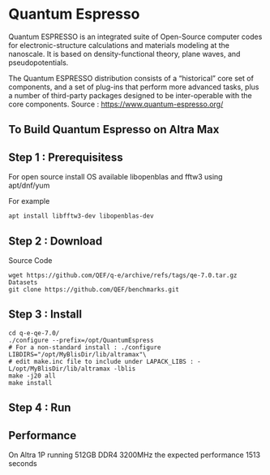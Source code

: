 # Quantum Espresso
Quantum ESPRESSO is an integrated suite of Open-Source computer codes for electronic-structure calculations and materials modeling at the nanoscale. It is based on density-functional theory, plane waves, and pseudopotentials.

The Quantum ESPRESSO distribution consists of a “historical” core set of components, and a set of plug-ins that perform more advanced tasks, plus a number of third-party packages designed to be inter-operable with the core components. 
Source : https://www.quantum-espresso.org/

## To Build Quantum Espresso on Altra Max

## Step 1 : Prerequisitess
For open source install OS available libopenblas and fftw3 using apt/dnf/yum

For example
```
apt install libfftw3-dev libopenblas-dev
```
## Step 2 : Download
Source Code
```
wget https://github.com/QEF/q-e/archive/refs/tags/qe-7.0.tar.gz
Datasets
git clone https://github.com/QEF/benchmarks.git
```

## Step 3 : Install
```
cd q-e-qe-7.0/
./configure --prefix=/opt/QuantumEspress
# For a non-standard install : ./configure LIBDIRS="/opt/MyBlisDir/lib/altramax"\
# edit make.inc file to include under LAPACK_LIBS : -L/opt/MyBlisDir/lib/altramax -lblis 
make -j20 all
make install
```

## Step 4 : Run

## Performance
On Altra 1P running 512GB DDR4 3200MHz the expected performance 1513 seconds
